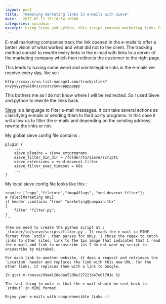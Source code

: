 ```yaml
---
layout: post
title:  "Removing marketing links in e-mails with Sieve"
date:   2017-05-22 17:16:54 +0200
categories: sysadmin
excerpt: Using Sieve and python, this script removes marketing links from e-mails to always hover at the exact link you will be redirected to.
---
```


E-mail marketing companies track the link opened in the e-mails to offer a better vision of what worked and what did not to the client. The tracking method consist to rewrite every links in the e-mail with links to a server of the marketing company which then redirects the customer to the right page.

This leads to having some weird and unintellegible links in the e-mails we receive every day, like so : 

<!---excerpt-break-->

```
http://xxxx.srvn.list-manage1.com/track/click?u=yyyyyyyy&id=zzzzzzzz&e=ppppppppp
```

This bothers me as I do not know where I will be redirected. So I used Sieve and python to rewrite the links back.

[Sieve](http://sieve.info/) is a language to filter e-mail messages. It can take several actions as classifying e-mails or sending them to third party programs. In this case it will allow us to filter the e-mails and depending on the sending address, rewrite the links or not.

My global sieve config file contains : 

```
plugin {
    ...
    sieve_plugins = sieve_extprograms
    sieve_filter_bin_dir = /folder/to/sieve/scripts
    sieve_extensions = +vnd.dovecot.filter
    sieve_filter_exec_timeout = 60s
    ...
}
```

My local sieve config file looks like this :

```
require ["copy","fileinto","imap4flags", "vnd.dovecot.filter"];
# rule:[Marketing URL]
if header :contains "from" "marketing@campain.thx"
{
    filter "filter.py";
}
`̀̀ `

Then we need to create the python script at : `/folder/to/sieve/scripts/filter.py`. It reads the e-mail in MIME format from `stdin`, then parses for URLs. I chose the regex to catch links to other sites, link to the 1px image that indicates that I read the e-mail and link to unsuscribe (as I do not want my script to unsuscribe by mistake).

For each link to another website, it does a request and retrieves the `Location` header and replaces the link with this new URL. For the other links, it replaces them with a link to Google.

{% gist m-rousse/89a4128edaa52d6e227221d47e017d1e %}

The last thing to note is that the e-mail should be sent back to `stdout` in MIME format.

Enjoy your e-mails with comprehensible links :)
